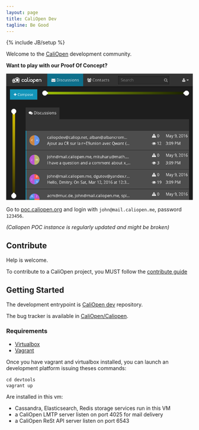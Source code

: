 ```yaml
---
layout: page
title: CaliOpen Dev
tagline: Be Good
---
```

{% include JB/setup %}

Welcome to the [CaliOpen](https://caliopen.org) development community.

**Want to play with our Proof Of Concept?**

![GUI](/assets/images/play_with_poc.png)

Go to [poc.caliopen.org](https://poc.caliopen.org/) and login with `john@mail.caliopen.me`, password `123456`.

_(Caliopen POC instance is regularly updated and might be broken)_

## Contribute

Help is welcome.

To contribute to a CaliOpen project, you MUST follow the
[contribute guide](/guides/contribute.html)

## Getting Started

The development entrypoint is [CaliOpen
dev](https://github.com/CaliOpen/CaliOpen) repository.

The bug tracker is available in [CaliOpen/Caliopen](https://github.com/CaliOpen/Caliopen/issues).

### Requirements

* [Virtualbox](https://virtualbox.org)
* [Vagrant](https://vagrantup.com)

Once you have vagrant and virtualbox installed, you can launch an development platform
issuing theses commands:

```
cd devtools
vagrant up
```

Are installed in this vm:

- Cassandra, Elasticsearch, Redis storage services run in this VM
- a CaliOpen LMTP server listen on port 4025 for mail delivery
- a CaliOpen ReSt API server listen on port 6543